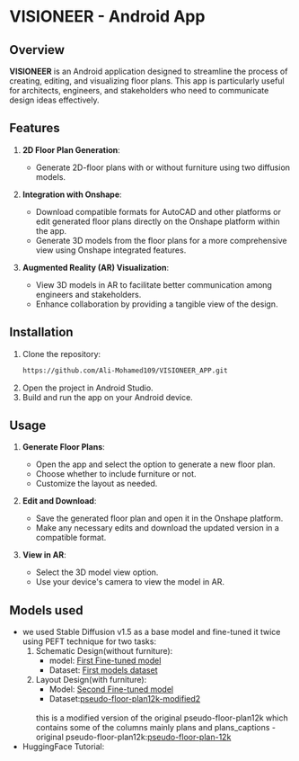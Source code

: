 # VISIONEER - Android App

## Overview
**VISIONEER** is an Android application designed to streamline the process of creating, editing, and visualizing floor plans. This app is particularly useful for architects, engineers, and stakeholders who need to communicate design ideas effectively.

## Features
1. **2D Floor Plan Generation**:
   - Generate 2D-floor plans with or without furniture using two diffusion models.

2. **Integration with Onshape**:
   - Download compatible formats for AutoCAD and other platforms or edit generated floor plans directly on the Onshape platform within the app.
   - Generate 3D models from the floor plans for a more comprehensive view using Onshape integrated features.

3. **Augmented Reality (AR) Visualization**:
   - View 3D models in AR to facilitate better communication among engineers and stakeholders.
   - Enhance collaboration by providing a tangible view of the design.

## Installation
1. Clone the repository:
   ```bash
   https://github.com/Ali-Mohamed109/VISIONEER_APP.git
   ```
2. Open the project in Android Studio.
3. Build and run the app on your Android device.

## Usage
1. **Generate Floor Plans**:
   - Open the app and select the option to generate a new floor plan.
   - Choose whether to include furniture or not.
   - Customize the layout as needed.

2. **Edit and Download**:
   - Save the generated floor plan and open it in the Onshape platform.
   - Make any necessary edits and download the updated version in a compatible format.

3. **View in AR**:
   - Select the 3D model view option.
   - Use your device's camera to view the model in AR.

## Models used
   - we used Stable Diffusion v1.5 as a base model and fine-tuned it twice using PEFT technique for two tasks:
      1. Schematic Design(without furniture):
           - model: <a href="https://huggingface.co/OmarAmir2001/visioneer5-0">First Fine-tuned model</a> 
           - Dataset: <a href="https://huggingface.co/datasets/OmarAmir2001/visioneer-dataset-with-no-text">First models dataset</a>
      2. Layout Design(with furniture):
         - Model: <a href="https://huggingface.co/Ahmed167/visioneer-v2">Second Fine-tuned model</a> 
         - Dataset:<a href="https://huggingface.co/datasets/OmarAmir2001/pseudo-floor-plan12k-modified2">pseudo-floor-plan12k-modified2</a>
         <br>
         this is a modified version of the original pseudo-floor-plan12k which contains some of the columns mainly plans and plans_captions
         - original pseudo-floor-plan12k:<a href="https://huggingface.co/datasets/zimhe/pseudo-floor-plan-12k">pseudo-floor-plan-12k</a>
   - HuggingFace Tutorial: 
